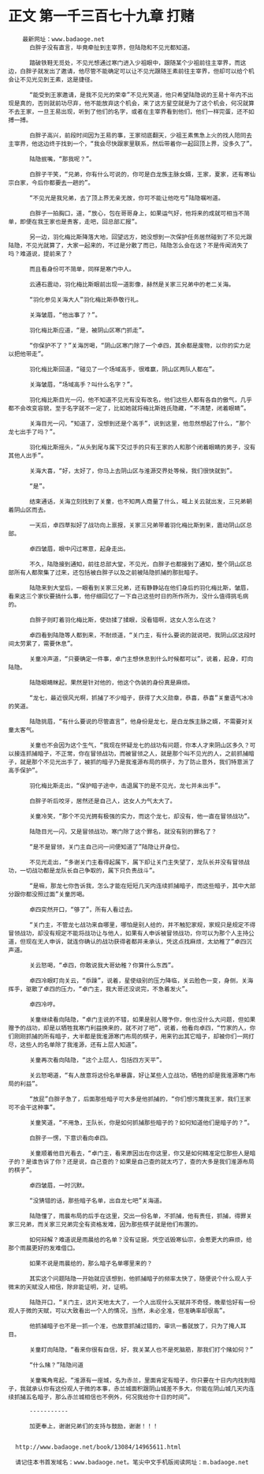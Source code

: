# 正文 第一千三百七十九章 打赌
        最新网址：www.badaoge.net
          白胖子没有直言，毕竟牵扯到主宰界，但陆隐和不见光都知道。
      
          踏破铁鞋无觅处，不见光想通过寒门进入少祖眼中，跟随某个少祖前往主宰界，而这边，白胖子就发出了邀请，他尽管不能确定可以让不见光跟随王素前往主宰界，但却可以给个机会让不见光见到王素，这是捷径。
      
          “能受到王家邀请，是我不见光的荣幸”不见光笑道，他只希望陆隐说的王易十年内不出现是真的，否则就前功尽弃，他不能放弃这个机会，来了这方星空就是为了这个机会，何况就算不去王家，一旦王易出现，听到了他们的名字，或者在主宰界看到他们，他们一样完蛋，还不如搏一搏。
      
          白胖子高兴，前段时间因为王易的事，王家彻底翻天，少祖王素焦急上火的找人陪同去主宰界，他这边终于找到一个，“我会尽快跟家里联系，然后带着你一起回顶上界，没多久了”。
      
          陆隐抿嘴，“那我呢？”。
      
          白胖子干笑，“兄弟，你有什么可说的，你可是白龙族主脉女婿，王家，夏家，还有寒仙宗白家，今后你都要去一趟的”。
      
          “不见光是我兄弟，去了顶上界无亲无故，你可不能让他吃亏”陆隐嘱咐道。
      
          白胖子一拍胸口，道，“放心，包在哥哥身上，如果运气好，他将来的成就可相当不简单，即便在我王家也是贵客，走吧，回总部汇报”。
      
          另一边，羽化梅比斯降落大地，回望远方，她没想到一次保护任务居然碰到了不见光跟陆隐，不见光就算了，大家一起来的，不过是分散了而已，陆隐怎么会在这？不是传闻消失了吗？难道说，提前来了？
      
          而且看身份可不简单，同样是寒门中人。
      
          云通石震动，羽化梅比斯眼前出现一道影像，赫然是关家三兄弟中的老二关海。
      
          “羽化参见关海大人”羽化梅比斯恭敬行礼。
      
          关海皱眉，“他出事了？”。
      
          羽化梅比斯应道，“是，被阴山区寒门抓走”。
      
          “你保护不了？”关海厉喝，“阴山区寒门除了一个卓四，其余都是废物，以你的实力足以把他带走”。
      
          羽化梅比斯回道，“碰见了一个场域高手，很难赢，阴山区两队人都在”。
      
          关海皱眉，“场域高手？叫什么名字？”。
      
          羽化梅比斯目光一闪，他不知道不见光有没有改名，他们这些人都有各自的傲气，几乎都不会改变容貌，至于名字就不一定了，比如她就将梅比斯姓氏隐藏，“不清楚，闭着眼睛”。
      
          关海目光一闪，“知道了，没想到还是个高手”，说到这里，他忽然想起了什么，“那个龙七出手了吗？”。
      
          羽化梅比斯摇头，“从头到尾与属下交过手的只有王家的人和那个闭着眼睛的男子，没有其他人出手”。
      
          关海大喜，“好，太好了，你马上去阴山区与淮源交界处等候，我们很快就到”。
      
          “是”。
      
          结束通话，关海立刻找到了关童，也不知两人商量了什么，喊上关云就出发，三兄弟朝着阴山区而去。
      
          一天后，卓四草拟好了战功向上禀报，关家三兄弟带着羽化梅比斯到来，震动阴山区总部。
      
          卓四皱眉，眼中闪过寒意，起身走出。
      
          不久，陆隐接到通知，前往总部大堂，不见光，白胖子也都接到了通知，整个阴山区总部所有人都聚集了过来，还包括被白胖子以及之前被陆隐抓捕的那批暗子。
      
          陆隐来到大堂后，一眼看到关家三兄弟，还有静静站在他们身后的羽化梅比斯，皱眉，看来这三个家伙要搞什么事，他仔细回忆了一下自己这些时日的所作所为，没什么值得挑毛病的。
      
          白胖子则盯着羽化梅比斯，使劲揉了揉眼，没看错啊，这女人怎么在这？
      
          卓四看到陆隐等人都到来，不耐烦道，“关门主，有什么要说的就说吧，我阴山区这段时间太劳累了，需要休息”。
      
          关童冷声道，“只要确定一件事，卓门主想休息到什么时候都可以”，说着，起身，盯向陆隐。
      
          陆隐眼睛眯起，果然是针对他的，他这个伪装的身份真是麻烦。
      
          “龙七，最近很风光啊，抓捕了不少暗子，获得了大义勋章，恭喜，恭喜”关童语气冰冷的笑道。
      
          陆隐挑眉，“有什么要说的尽管直言”，他身份是龙七，是白龙族主脉之婿，不需要对关童太客气。
      
          关童也不会因为这个生气，“我现在怀疑龙七的战功有问题，你本人才来阴山区多久？可以接连抓捕暗子，不正常，你在冒领战功，而被冒领之人，就是那个叫不见光的人，之前抓捕暗子，就是那个不见光出手了，被抓的暗子乃是我淮源布局的棋子，为了防止意外，我们特意派了高手保护”。
      
          羽化梅比斯走出，“保护暗子途中，击退属下的是不见光，龙七并未出手”。
      
          白胖子听后咬牙，居然还是自己人，这女人力气太大了。
      
          关童冷笑，“那个不见光拥有极强的实力，而这个龙七，却没有，他一直在冒领战功”。
      
          陆隐目光一闪，又是冒领战功，寒门除了这个罪名，就没有别的罪名了？
      
          “是不是冒领，关门主自己问一问便知道了”陆隐让开身位。
      
          不见光走出，“多谢关门主看得起属下，属下却让关门主失望了，龙队长并没有冒领战功，一切战功都是龙队长自己争取的，属下只负责战斗”。
      
          “是嘛，那龙七你告诉我，怎么才能在短短几天内连续抓捕暗子，而这些暗子，其中大部分跟你都没照过面”关童厉喝。
      
          卓四突然开口，“够了”，所有人看过去。
      
          “关门主，不管龙七战功来自哪里，哪怕是别人给的，并不触犯家规，家规只是规定不得冒领战功，却没有规定不能将战功让与他人，如果有人申诉被冒领战功，你可以为那个人主持公道，但现在无人申诉，就连你确认的战功获得者都并未承认，凭这点找麻烦，太幼稚了”卓四沉声道。
      
          关云怒喝，“卓四，你敢说我大哥幼稚？你算什么东西”。
      
          卓四冷眼盯向关云，“忝躁”，说着，星使级别的压力降临，关云脸色一变，身侧，关海挥手，驱散了卓四的压力，“卓门主，我大哥还没说完，不急着发火”。
      
          卓四冷哼。
      
          关童继续看向陆隐，“卓门主说的不错，如果是别人赠予你，倒也没什么大问题，但如果赠予的战功，却是以牺牲我寒门利益换来的，就不对了吧”，说着，他看向卓四，“竹家的人，你们刚刚抓捕的所有暗子，大半都是我淮源寒门布局的棋子，用来钓出其它暗子，却被你们一网打尽，这些人的名单除了我淮源，还有上层人知道”。
      
          关童再次看向陆隐，“这个上层人，包括四方天平”。
      
          关云怒喝道，“有人故意将这份名单暴露，好让某些人立战功，牺牲的却是我淮源寒门布局的利益”。
      
          “放屁”白胖子急了，后面那些暗子可大多是他抓捕的，“你们想污蔑我王家，我们王家可不会干这种事”。
      
          关童笑道，“不用急，王队长，你是如何抓捕那些暗子的？如何知道他们是暗子的？”。
      
          白胖子一愣，下意识看向卓四。
      
          关童顺着他目光看去，“卓门主，看来原因出在你这里，你又是如何精准定位那些人是暗子的？是谁告诉了你？还是说，自己查的？如果是自己查的就太巧了，查的大多是我们淮源布局的棋子”。
      
          卓四皱眉，一时沉默。
      
          “没猜错的话，那些暗子名单，出自龙七吧”关海道。
      
          陆隐懂了，雨晨布局的后手在这里，交出一份名单，不抓捕，他有责任，抓捕，得罪关家三兄弟，而关家三兄弟完全有资格发难，因为那些棋子就是他们布置的。
      
          如何辩解？难道说是雨晨给的名单？没有证据，凭空诋毁寒仙宗，会惹更大的麻烦，给那个雨晨更好的发难借口。
      
          如果不说是雨晨给的，那么暗子名单哪里来的？
      
          其实这个问题陆隐一开始就应该想到，他抓捕暗子的频率太快了，随便说个什么观人于微末的天赋没人相信，除非能证明，对，证明。
      
          陆隐开口，“关门主，这片天地太大了，一个人出现什么天赋并不奇怪，晚辈恰好有一份观人于微的天赋，可以大致看出一个人的情况，当然，未必全准，但准确率却很高”。
      
          他抓捕暗子也不是一抓一个准，也故意抓捕过错的，审讯一番就放了，只为了掩人耳目。
      
          关童盯向陆隐，“看来你很有自信，好，我关某人也不是死脑筋，那我们打个赌如何？”
      
          “什么赌？”陆隐问道
      
          关童嘴角弯起，“淮源有一座城，名为赤兰，里面肯定有暗子，你只要在十日内内找到暗子，我就承认你有这份观人于微的本事，赤兰城面积跟阴山城差不多大，你能在阴山城几天内连续抓捕五名暗子，那么赤兰城相信也不例外，何况我给你十日的时间”。
      
          -----------
      
          加更奉上，谢谢兄弟们的支持与鼓励，谢谢！！！
      
      
      http://www.badaoge.net/book/13084/14965611.html
      
      请记住本书首发域名：www.badaoge.net。笔尖中文手机版阅读网址：m.badaoge.net